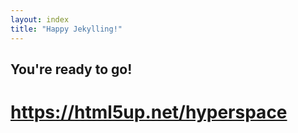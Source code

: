 ```yaml
---
layout: index
title: "Happy Jekylling!"
---
```


## You're ready to go!
# https://html5up.net/hyperspace
